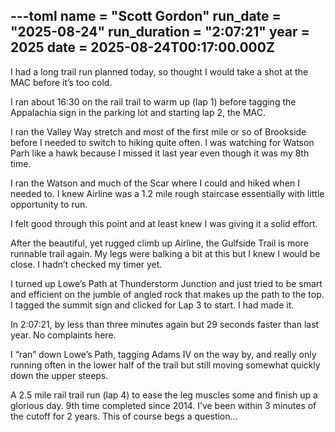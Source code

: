 ---toml
name = "Scott Gordon"
run_date = "2025-08-24"
run_duration = "2:07:21"
year = 2025
date = 2025-08-24T00:17:00.000Z
---

I had a long trail run planned today, so thought I would take a shot at the MAC before it’s too cold.

I ran about 16:30 on the rail trail to warm up (lap 1) before tagging the Appalachia sign in the parking lot and starting lap 2, the MAC.

I ran the Valley Way stretch and most of the first mile or so of Brookside before I needed to switch to hiking quite often. I was watching for Watson Parh like a hawk because I missed it last year even though it was my 8th time.

I ran the Watson and much of the Scar where I could and hiked when I needed to. I knew Airline was a 1.2 mile rough staircase essentially with little opportunity to run.

I felt good through this point and at least knew I was giving it a solid effort.

After the beautiful, yet rugged climb up Airline, the Gulfside Trail is more runnable trail again. My legs were balking a bit at this but I knew I would be close. I hadn’t checked my timer yet.

I turned up Lowe’s Path at Thunderstorm Junction and just tried to be smart and efficient on the jumble of angled rock that makes up the path to the top. I tagged the summit sign and clicked for Lap 3 to start. I had made it.

In 2:07:21, by less than three minutes again but 29 seconds faster than last year. No complaints here.

I “ran” down Lowe’s Path, tagging Adams IV on the way by, and really only running often in the lower half of the trail but still moving somewhat quickly down the upper steeps.

A 2.5 mile rail trail run (lap 4) to ease the leg muscles some and finish up a glorious day. 9th time completed since 2014. I’ve been within 3 minutes of the cutoff for 2 years. This of course begs a question...
